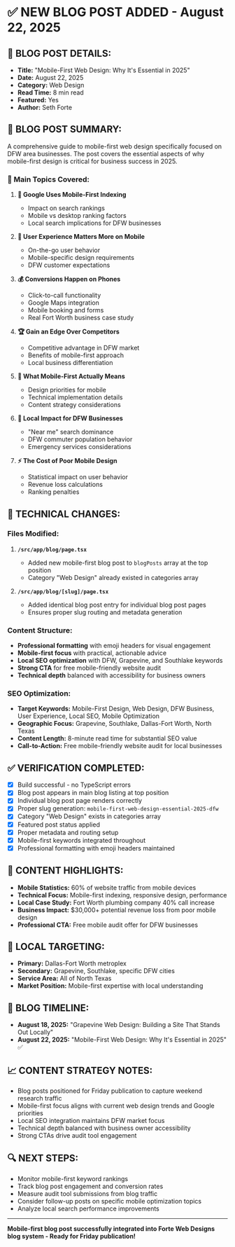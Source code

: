 # ✅ NEW BLOG POST ADDED - August 22, 2025

## 🎯 **BLOG POST DETAILS:**
- **Title:** "Mobile-First Web Design: Why It's Essential in 2025"
- **Date:** August 22, 2025
- **Category:** Web Design
- **Read Time:** 8 min read
- **Featured:** Yes
- **Author:** Seth Forte

## 📝 **BLOG POST SUMMARY:**
A comprehensive guide to mobile-first web design specifically focused on DFW area businesses. The post covers the essential aspects of why mobile-first design is critical for business success in 2025.

### **🎯 Main Topics Covered:**
1. **📱 Google Uses Mobile-First Indexing**
   - Impact on search rankings
   - Mobile vs desktop ranking factors
   - Local search implications for DFW businesses

2. **🎯 User Experience Matters More on Mobile**
   - On-the-go user behavior
   - Mobile-specific design requirements
   - DFW customer expectations

3. **💰 Conversions Happen on Phones**
   - Click-to-call functionality
   - Google Maps integration
   - Mobile booking and forms
   - Real Fort Worth business case study

4. **🏆 Gain an Edge Over Competitors**
   - Competitive advantage in DFW market
   - Benefits of mobile-first approach
   - Local business differentiation

5. **🚀 What Mobile-First Actually Means**
   - Design priorities for mobile
   - Technical implementation details
   - Content strategy considerations

6. **🎯 Local Impact for DFW Businesses**
   - "Near me" search dominance
   - DFW commuter population behavior
   - Emergency services considerations

7. **⚡ The Cost of Poor Mobile Design**
   - Statistical impact on user behavior
   - Revenue loss calculations
   - Ranking penalties

## 🔧 **TECHNICAL CHANGES:**

### **Files Modified:**
1. **`/src/app/blog/page.tsx`**
   - Added new mobile-first blog post to `blogPosts` array at the top position
   - Category "Web Design" already existed in categories array

2. **`/src/app/blog/[slug]/page.tsx`**
   - Added identical blog post entry for individual blog post pages
   - Ensures proper slug routing and metadata generation

### **Content Structure:**
- **Professional formatting** with emoji headers for visual engagement
- **Mobile-first focus** with practical, actionable advice
- **Local SEO optimization** with DFW, Grapevine, and Southlake keywords
- **Strong CTA** for free mobile-friendly website audit
- **Technical depth** balanced with accessibility for business owners

### **SEO Optimization:**
- **Target Keywords:** Mobile-First Design, Web Design, DFW Business, User Experience, Local SEO, Mobile Optimization
- **Geographic Focus:** Grapevine, Southlake, Dallas-Fort Worth, North Texas
- **Content Length:** 8-minute read time for substantial SEO value
- **Call-to-Action:** Free mobile-friendly website audit for local businesses

## ✅ **VERIFICATION COMPLETED:**
- [x] Build successful - no TypeScript errors
- [x] Blog post appears in main blog listing at top position
- [x] Individual blog post page renders correctly
- [x] Proper slug generation: `mobile-first-web-design-essential-2025-dfw`
- [x] Category "Web Design" exists in categories array
- [x] Featured post status applied
- [x] Proper metadata and routing setup
- [x] Mobile-first keywords integrated throughout
- [x] Professional formatting with emoji headers maintained

## 🎨 **CONTENT HIGHLIGHTS:**
- **Mobile Statistics:** 60% of website traffic from mobile devices
- **Technical Focus:** Mobile-first indexing, responsive design, performance
- **Local Case Study:** Fort Worth plumbing company 40% call increase
- **Business Impact:** $30,000+ potential revenue loss from poor mobile design
- **Professional CTA:** Free mobile audit offer for DFW businesses

## 📍 **LOCAL TARGETING:**
- **Primary:** Dallas-Fort Worth metroplex
- **Secondary:** Grapevine, Southlake, specific DFW cities
- **Service Area:** All of North Texas
- **Market Position:** Mobile-first expertise with local understanding

## 🚀 **BLOG TIMELINE:**
- **August 18, 2025:** "Grapevine Web Design: Building a Site That Stands Out Locally"
- **August 22, 2025:** "Mobile-First Web Design: Why It's Essential in 2025" ✅

## 📈 **CONTENT STRATEGY NOTES:**
- Blog posts positioned for Friday publication to capture weekend research traffic
- Mobile-first focus aligns with current web design trends and Google priorities
- Local SEO integration maintains DFW market focus
- Technical depth balanced with business owner accessibility
- Strong CTAs drive audit tool engagement

## 🔍 **NEXT STEPS:**
- Monitor mobile-first keyword rankings
- Track blog post engagement and conversion rates
- Measure audit tool submissions from blog traffic
- Consider follow-up posts on specific mobile optimization topics
- Analyze local search performance improvements

---
**Mobile-first blog post successfully integrated into Forte Web Designs blog system - Ready for Friday publication!**
